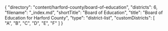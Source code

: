 {
  "directory": "content/harford-county/board-of-education",
  "districts": 6,
  "filename": "_index.md",
  "shortTitle": "Board of Education",
  "title": "Board of Education for Harford County",
  "type": "district-list",
  "customDistricts": [
    "A", "B", "C", "D", "E", "F"
  ]
}

